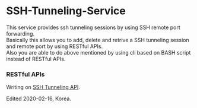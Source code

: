 # SSH-Tunneling-Service
This service provides ssh tunneling sessions by using SSH remote port forwarding.\
Basically this allows you to add, delete and retrive a SSH tunneling session and remote port by using RESTful APIs.\
Also you are able to do above mentioned by using cli based on BASH script instead of RESTful APIs.

### RESTful APIs
Writing on [SSH Tunneling API](https://documenter.getpostman.com/view/474408/SzKPWhMh?version=latest).


Edited 2020-02-16, Korea.


